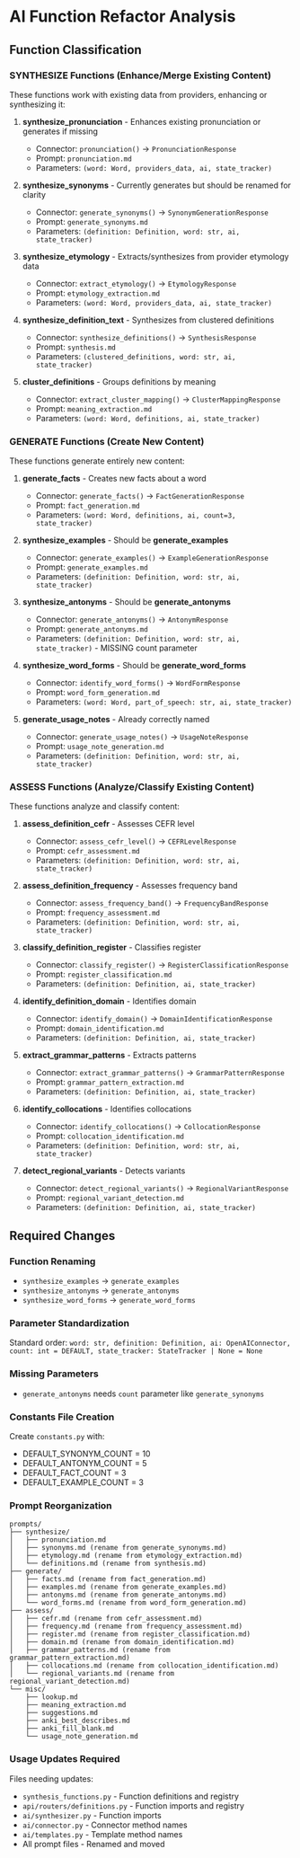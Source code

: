 # AI Function Refactor Analysis

## Function Classification

### SYNTHESIZE Functions (Enhance/Merge Existing Content)
These functions work with existing data from providers, enhancing or synthesizing it:

1. **synthesize_pronunciation** - Enhances existing pronunciation or generates if missing
   - Connector: `pronunciation()` → `PronunciationResponse`
   - Prompt: `pronunciation.md`
   - Parameters: `(word: Word, providers_data, ai, state_tracker)`
   
2. **synthesize_synonyms** - Currently generates but should be renamed for clarity
   - Connector: `generate_synonyms()` → `SynonymGenerationResponse`
   - Prompt: `generate_synonyms.md`
   - Parameters: `(definition: Definition, word: str, ai, state_tracker)`

3. **synthesize_etymology** - Extracts/synthesizes from provider etymology data
   - Connector: `extract_etymology()` → `EtymologyResponse`
   - Prompt: `etymology_extraction.md`
   - Parameters: `(word: Word, providers_data, ai, state_tracker)`

4. **synthesize_definition_text** - Synthesizes from clustered definitions
   - Connector: `synthesize_definitions()` → `SynthesisResponse`
   - Prompt: `synthesis.md`
   - Parameters: `(clustered_definitions, word: str, ai, state_tracker)`

5. **cluster_definitions** - Groups definitions by meaning
   - Connector: `extract_cluster_mapping()` → `ClusterMappingResponse`
   - Prompt: `meaning_extraction.md`  
   - Parameters: `(word: Word, definitions, ai, state_tracker)`

### GENERATE Functions (Create New Content)
These functions generate entirely new content:

1. **generate_facts** - Creates new facts about a word
   - Connector: `generate_facts()` → `FactGenerationResponse`
   - Prompt: `fact_generation.md`
   - Parameters: `(word: Word, definitions, ai, count=3, state_tracker)`

2. **synthesize_examples** - Should be **generate_examples**
   - Connector: `generate_examples()` → `ExampleGenerationResponse`  
   - Prompt: `generate_examples.md`
   - Parameters: `(definition: Definition, word: str, ai, state_tracker)`

3. **synthesize_antonyms** - Should be **generate_antonyms** 
   - Connector: `generate_antonyms()` → `AntonymResponse`
   - Prompt: `generate_antonyms.md`
   - Parameters: `(definition: Definition, word: str, ai, state_tracker)` - MISSING count parameter

4. **synthesize_word_forms** - Should be **generate_word_forms**
   - Connector: `identify_word_forms()` → `WordFormResponse`
   - Prompt: `word_form_generation.md`
   - Parameters: `(word: Word, part_of_speech: str, ai, state_tracker)`

5. **generate_usage_notes** - Already correctly named
   - Connector: `generate_usage_notes()` → `UsageNoteResponse`
   - Prompt: `usage_note_generation.md`
   - Parameters: `(definition: Definition, word: str, ai, state_tracker)`

### ASSESS Functions (Analyze/Classify Existing Content)
These functions analyze and classify content:

1. **assess_definition_cefr** - Assesses CEFR level
   - Connector: `assess_cefr_level()` → `CEFRLevelResponse`
   - Prompt: `cefr_assessment.md`
   - Parameters: `(definition: Definition, word: str, ai, state_tracker)`

2. **assess_definition_frequency** - Assesses frequency band
   - Connector: `assess_frequency_band()` → `FrequencyBandResponse`
   - Prompt: `frequency_assessment.md`
   - Parameters: `(definition: Definition, word: str, ai, state_tracker)`

3. **classify_definition_register** - Classifies register
   - Connector: `classify_register()` → `RegisterClassificationResponse`
   - Prompt: `register_classification.md`
   - Parameters: `(definition: Definition, ai, state_tracker)`

4. **identify_definition_domain** - Identifies domain
   - Connector: `identify_domain()` → `DomainIdentificationResponse`
   - Prompt: `domain_identification.md`
   - Parameters: `(definition: Definition, ai, state_tracker)`

5. **extract_grammar_patterns** - Extracts patterns
   - Connector: `extract_grammar_patterns()` → `GrammarPatternResponse`
   - Prompt: `grammar_pattern_extraction.md`
   - Parameters: `(definition: Definition, ai, state_tracker)`

6. **identify_collocations** - Identifies collocations
   - Connector: `identify_collocations()` → `CollocationResponse`
   - Prompt: `collocation_identification.md`
   - Parameters: `(definition: Definition, word: str, ai, state_tracker)`

7. **detect_regional_variants** - Detects variants
   - Connector: `detect_regional_variants()` → `RegionalVariantResponse`
   - Prompt: `regional_variant_detection.md`
   - Parameters: `(definition: Definition, ai, state_tracker)`

## Required Changes

### Function Renaming
- `synthesize_examples` → `generate_examples`
- `synthesize_antonyms` → `generate_antonyms`  
- `synthesize_word_forms` → `generate_word_forms`

### Parameter Standardization
Standard order: `word: str, definition: Definition, ai: OpenAIConnector, count: int = DEFAULT, state_tracker: StateTracker | None = None`

### Missing Parameters
- `generate_antonyms` needs `count` parameter like `generate_synonyms`

### Constants File Creation
Create `constants.py` with:
- DEFAULT_SYNONYM_COUNT = 10
- DEFAULT_ANTONYM_COUNT = 5  
- DEFAULT_FACT_COUNT = 3
- DEFAULT_EXAMPLE_COUNT = 3

### Prompt Reorganization
```
prompts/
├── synthesize/
│   ├── pronunciation.md
│   ├── synonyms.md (rename from generate_synonyms.md) 
│   ├── etymology.md (rename from etymology_extraction.md)
│   └── definitions.md (rename from synthesis.md)
├── generate/
│   ├── facts.md (rename from fact_generation.md)
│   ├── examples.md (rename from generate_examples.md)
│   ├── antonyms.md (rename from generate_antonyms.md)
│   └── word_forms.md (rename from word_form_generation.md)
├── assess/
│   ├── cefr.md (rename from cefr_assessment.md)
│   ├── frequency.md (rename from frequency_assessment.md)
│   ├── register.md (rename from register_classification.md)
│   ├── domain.md (rename from domain_identification.md)
│   ├── grammar_patterns.md (rename from grammar_pattern_extraction.md)
│   ├── collocations.md (rename from collocation_identification.md)
│   └── regional_variants.md (rename from regional_variant_detection.md)
└── misc/
    ├── lookup.md
    ├── meaning_extraction.md
    ├── suggestions.md
    ├── anki_best_describes.md
    ├── anki_fill_blank.md
    └── usage_note_generation.md
```

### Usage Updates Required
Files needing updates:
- `synthesis_functions.py` - Function definitions and registry
- `api/routers/definitions.py` - Function imports and registry
- `ai/synthesizer.py` - Function imports
- `ai/connector.py` - Connector method names
- `ai/templates.py` - Template method names
- All prompt files - Renamed and moved